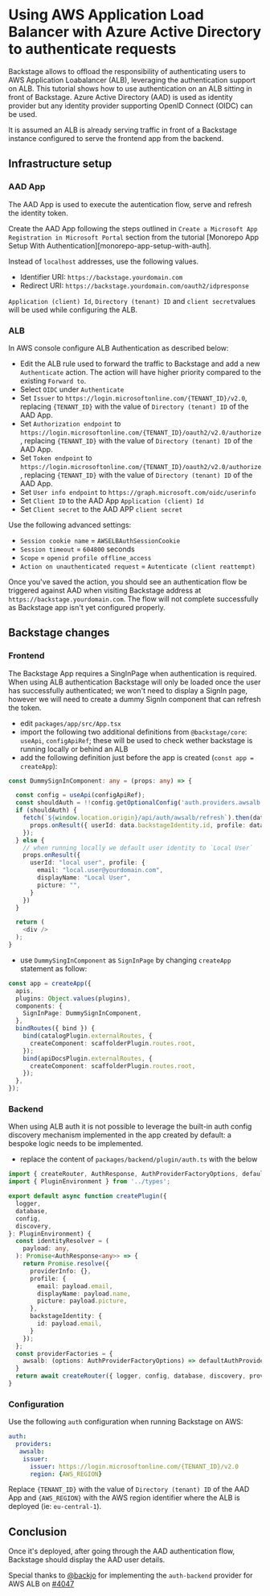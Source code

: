 # Using AWS Application Load Balancer with Azure Active Directory to authenticate requests

Backstage allows to offload the responsibility of authenticating users to AWS Application Loabalancer (ALB), leveraging the authentication support on ALB.
This tutorial shows how to use authentication on an ALB sitting in front of Backstage.
Azure Active Directory (AAD) is used as identity provider but any identity provider supporting OpenID Connect (OIDC) can be used.

It is assumed an ALB is already serving traffic in front of a Backstage instance configured to serve the frontend app from the backend.

## Infrastructure setup

### AAD App

The AAD App is used to execute the autentication flow, serve and refresh the identity token.

Create the AAD App following the steps outlined in `Create a Microsoft App Registration in Microsoft Portal` section from the tutorial [Monorepo App Setup With Authentication][monorepo-app-setup-with-auth].

Instead of `localhost` addresses, use the following values.

- Identifier URI: `https://backstage.yourdomain.com`
- Redirect URI: `https://backstage.yourdomain.com/oauth2/idpresponse`

`Application (client) Id`, `Directory (tenant) ID` and `client secret`values will be used while configuring the ALB.

### ALB

In AWS console configure ALB Authentication as described below:

- Edit the ALB rule used to forward the traffic to Backstage and add a new `Authenticate` action. The action will have higher priority compared to the existing `Forward to`.
- Select `OIDC` under `Authenticate`
- Set `Issuer` to `https://login.microsoftonline.com/{TENANT_ID}/v2.0`, replacing `{TENANT_ID}` with the value of `Directory (tenant) ID` of the AAD App.
- Set `Authorization endpoint` to `https://login.microsoftonline.com/{TENANT_ID}/oauth2/v2.0/authorize`, replacing `{TENANT_ID}` with the value of `Directory (tenant) ID` of the AAD App.
- Set `Token endpoint` to `https://login.microsoftonline.com/{TENANT_ID}/oauth2/v2.0/authorize`, replacing `{TENANT_ID}` with the value of `Directory (tenant) ID` of the AAD App.
- Set `User info endpoint` to `https://graph.microsoft.com/oidc/userinfo`
- Set `Client ID` to the AAD App `Application (client) Id`
- Set `Client secret` to the AAD APP `client secret`

Use the following advanced settings:

- `Session cookie name` = `AWSELBAuthSessionCookie`
- `Session timeout` = `604800` seconds
- `Scope` = `openid profile offline_access`
- `Action on unauthenticated request` = `Autenticate (client reattempt)`

Once you've saved the action, you should see an authentication flow be triggered against AAD when visiting Backstage address at `https://backstage.yourdomain.com`. The flow will not complete successfully as Backstage app isn't yet configured properly.

## Backstage changes

### Frontend

The Backstage App requires a SingInPage when authentication is required. 
When using ALB authentication Backstage will only be loaded once the user has successfully authenticated; we won't need to display a SignIn page, however we will need to create a dummy SignIn component that can refresh the token.

- edit `packages/app/src/App.tsx`
- import the following two additional definitions from `@backstage/core`: `useApi`, `configApiRef`; these will be used to check wether backstage is running locally or behind an ALB
- add the following definition just before the app is created (`const app = createApp`):

```ts
const DummySignInComponent: any = (props: any) => {

  const config = useApi(configApiRef);
  const shouldAuth = !!config.getOptionalConfig('auth.providers.awsalb');
  if (shouldAuth) {
    fetch(`${window.location.origin}/api/auth/awsalb/refresh`).then(data => data.json()).then((data) => {
      props.onResult({ userId: data.backstageIdentity.id, profile: data.profile })
    });
  } else {
    // when running locally we default user identity to `Local User`
    props.onResult({
      userId: "local user", profile: {
        email: "local.user@yourdomain.com",
        displayName: "Local User",
        picture: "",
      }
    })
  }

  return (
    <div />
  );
}
```

- use `DummySingInComponent` as `SignInPage` by changing `createApp` statement as follow:

```ts
const app = createApp({
  apis,
  plugins: Object.values(plugins),
  components: {
    SignInPage: DummySignInComponent,
  },
  bindRoutes({ bind }) {
    bind(catalogPlugin.externalRoutes, {
      createComponent: scaffolderPlugin.routes.root,
    });
    bind(apiDocsPlugin.externalRoutes, {
      createComponent: scaffolderPlugin.routes.root,
    });
  },
});
```

### Backend

When using ALB auth it is not possible to leverage the built-in auth config discovery mechanism implemented in the app created by default: a bespoke logic needs to be implemented.

- replace the content of `packages/backend/plugin/auth.ts` with the below

```ts
import { createRouter, AuthResponse, AuthProviderFactoryOptions, defaultAuthProviderFactories } from '@backstage/plugin-auth-backend';
import { PluginEnvironment } from '../types';

export default async function createPlugin({
  logger,
  database,
  config,
  discovery,
}: PluginEnvironment) {
  const identityResolver = (
    payload: any,
  ): Promise<AuthResponse<any>> => {
    return Promise.resolve({
      providerInfo: {},
      profile: {
        email: payload.email,
        displayName: payload.name,
        picture: payload.picture,
      },
      backstageIdentity: {
        id: payload.email,
      }
    });
  };
  const providerFactories = {
    awsalb: (options: AuthProviderFactoryOptions) => defaultAuthProviderFactories.awsalb({ ...options, identityResolver })
  }
  return await createRouter({ logger, config, database, discovery, providerFactories });
}
```

### Configuration

Use the following `auth` configuration when running Backstage on AWS:

```yaml
auth:
  providers:
   awsalb:
    issuer:
      issuer: https://login.microsoftonline.com/{TENANT_ID}/v2.0
      region: {AWS_REGION}
```

Replace `{TENANT_ID}` with the value of `Directory (tenant) ID` of the AAD App and `{AWS_REGION}` with the AWS region identifier where the ALB is deployed (ie: `eu-central-1`).

## Conclusion

Once it's deployed, after going through the AAD authentication flow, Backstage should display the AAD user details.

Special thanks to [@backjo][gh-backjo] for implementing the `auth-backend` provider for AWS ALB on [#4047][pr-4047]


<!-- links -->
[monorepo-app-setup-with-auth-ms]: https://backstage.io/docs/tutorials/quickstart-app-auth#the-auth-configuration
[gh-backjo]: https://github.com/backjo
[pr-4047]: https://github.com/backstage/backstage/pull/4047
